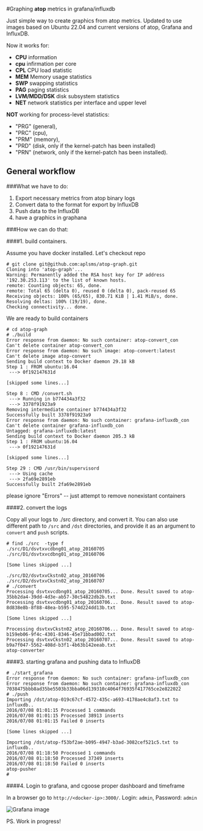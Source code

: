 #Graphing __atop__ metrics in grafana/influxdb

Just simple way to create graphics from atop metrics. 
Updated to use images based on Ubuntu 22.04 and current versions of atop, Grafana and InfluxDB. 

Now it works for:

- __CPU__ information
- __cpu__ infirmation per core
- __CPL__ CPU load statistic
- __MEM__ Memory usage statistics
- __SWP__ swapping statistics
- __PAG__ paging statistics
- __LVM/MDD/DSK__ disk subsystem statistics
- __NET__ network statistics per interface and upper level

__NOT__ working for process-level statistics:

- "PRG" (general),
- "PRC" (cpu),
- "PRM" (memory),
- "PRD" (disk, only if the kernel-patch has been installed)
- "PRN" (network, only if the kernel-patch has been installed).

## General workflow

###What we have to do:

1. Export necessary metrics from atop binary logs
1. Convert data to the format for export by InfluxDB
1. Push data to the InfluxDB
1. have a graphics in graphana

###How we can do that:

####1. build containers.

Assume you have docker installed. Let's checkout repo

```
# git clone git@github.com:aplsms/atop-graph.git
Cloning into 'atop-graph'...
Warning: Permanently added the RSA host key for IP address '192.30.253.113' to the list of known hosts.
remote: Counting objects: 65, done.
remote: Total 65 (delta 0), reused 0 (delta 0), pack-reused 65
Receiving objects: 100% (65/65), 830.71 KiB | 1.41 MiB/s, done.
Resolving deltas: 100% (19/19), done.
Checking connectivity... done.
```

We are ready to build containers

```
# cd atop-graph
# ./build
Error response from daemon: No such container: atop-convert_con
Can't delete container atop-convert_con
Error response from daemon: No such image: atop-convert:latest
Can't delete image atop-convert
Sending build context to Docker daemon 29.18 kB
Step 1 : FROM ubuntu:16.04
 ---> 0f192147631d

[skipped some lines...]

Step 8 : CMD /convert.sh
 ---> Running in b774434a3f32
 ---> 3378f91923a9
Removing intermediate container b774434a3f32
Successfully built 3378f91923a9
Error response from daemon: No such container: grafana-influxdb_con
Can't delete container grafana-influxdb_con
Untagged: grafana-influxdb:latest
Sending build context to Docker daemon 205.3 kB
Step 1 : FROM ubuntu:16.04
 ---> 0f192147631d

[skipped some lines...]

Step 29 : CMD /usr/bin/supervisord
 ---> Using cache
 ---> 2fa69e2891eb
Successfully built 2fa69e2891eb
```

please ignore "Errors" -- just attempt to remove nonexistant containers

####2. convert the logs

Copy all your logs to ./src directory, and convert it.
You can also use different path to `/src` and `/dst` directories, and provide it as an argument to `convert` and `push` scripts.

```
# find ./src  -type f
./src/D1/dsvtxvcdbng01_atop_20160705
./src/D1/dsvtxvcdbng01_atop_20160706

[Some lines skipped ...]

./src/D2/dsvtxvCkstn02_atop_20160706
./src/D2/dsvtxvCkstn02_atop_20160707
# ./convert
Processing dsvtxvcdbng01_atop_20160705... Done. Result saved to atop-35bb2da4-39dd-4d3e-ab57-30c54822db2b.txt
Processing dsvtxvcdbng01_atop_20160706... Done. Result saved to atop-8d838e8b-8f88-48ea-b595-574d224dd13b.txt

[Some lines skipped ...]

Processing dsvtxvCkstn02_atop_20160706... Done. Result saved to atop-b159eb06-9f4c-4301-8346-45e71bbad002.txt
Processing dsvtxvCkstn02_atop_20160707... Done. Result saved to atop-b9a7f047-5562-408d-b3f1-4b63b142eeab.txt
atop-converter
```

####3. starting grafana and pushing data to InfluxDB

```
# ./start_grafana
Error response from daemon: No such container: grafana-influxdb_con
Error response from daemon: No such container: grafana-influxdb_con
7038475bbb8ad35be5503b33bba06d139310c4064f76935f417765ce2e822022
# ./push
Importing /dst/atop-019c67cf-4572-435c-a693-4178ae4c8af3.txt to influxdb..
2016/07/08 01:01:15 Processed 1 commands
2016/07/08 01:01:15 Processed 38913 inserts
2016/07/08 01:01:15 Failed 0 inserts

[Some lines skipped ...]

Importing /dst/atop-f53bf2ae-b095-4947-b3ad-3082cef521c5.txt to influxdb..
2016/07/08 01:18:50 Processed 1 commands
2016/07/08 01:18:50 Processed 37349 inserts
2016/07/08 01:18:50 Failed 0 inserts
atop-pusher
#
```

####4. Login to grafana, and cgoose proper dashboard and timeframe

In a browser go to  `http://<docker-ip>:3000/`. Login: `admin`, Password: `admin`

![Grafana image](images/ScreenShot4.png)


PS. Work in progress!
